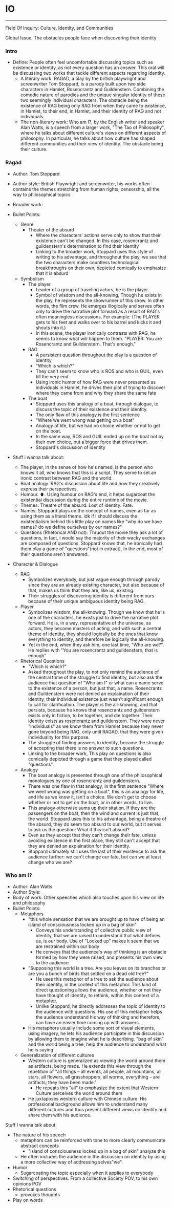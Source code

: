 # IO
---
Field Of Inquiry: Culture, Identity, and Communities

Global Issue: The obstacles people face when discovering their identity

### Intro
- Define: People often feel uncomfortable discussing topics such as existence or identity, as not every question has an answer. This oral will be discussing two works that tackle different aspects regarding identity.
	- A literary work: RAGAD, a play by the british playwright and screenwriter Tom Stoppard, is a parody built upon two side characters in Hamlet, Rosencrantz and Guildenstern. Combining the comedic nature of parodies and the unique singular identity of these two seemingly individual characters. The obstacle being the existence of RAG being only RAG from when they came to existence, in Hamlet, to their end, in Hamlet, and their identity of RAG and not individuals.
	- The non-literary work: Who am I?, by the English writer and speaker Alan Watts, is a speech from a larger work, "The Tao of Philosophy", where he talks about different culture's views on different aspects of philosophy. In particular, he talks about how culture has shaped different communities and their view of identity. The obstacle being their culture.

### Ragad
- Author: Tom Stoppard
- Author style: British Playwright and screenwriter, his works often contains the themes stretching from human rights, censorship, all the way to philosophical topics
- Broader work: 
- Bullet Points:
	- Genre
		- Theater of the absurd
			- Where the characters' actions serve only to show that their existence can't be changed. In this case, rosencrantz and guildenstern's determination to find their identity 
			- Linking to the broader work, Stoppard uses this style of writing to his advantage, and throughout the play, we see that the two characters make countless technological breakthroughs on their own, depicted comically to emphasize that it is absurd
	- Symbolism
		- The player
			- Leader of a group of traveling actors, he is the player. 
			- Symbol of wisdom and the all-knowing, Though he exists in the play, he represents the showrunner of this show. In other words, the film crew. He emerges illogically and serves often only to drive the narrative plot forward as a result of RAG's often meaningless discussions. For example: (The PLAYER gets to his feet and walks over to his barrel and kicks it and shouts into it.)
			- In this scene, the player ironically contrasts with RAG, he seems to know what will happen to them. "PLAYER: You are Rosencrantz and Guildenstern. That's enough."
		- RAG
			- A persistent question throughout the play is a question of identity
			- "Which is which?"
			- They can't seem to know who is ROS and who is GUIL, even till the very end
			- Using ironic humor of how RAG were never presented as individuals in Hamlet, he drives their plot of trying to discover where they came from and why they share the same fate
		- The boat
			- Stoppard uses this analogy of a boat, through dialogue, to discuss the topic of their existence and their identity.
			- The only flaw of this analogy is the first sentence
			- "Where we went wrong was getting on a boat"
			- Analogy of life, but we had no choice whether or not to get on the boat.
			- In the same way, ROS and GUIL ended up on the boat not by their own choice, but a bigger force that drives them.
			- Stoppard's discussion of identity 

- Stuff i wanna talk about:
	- The player, in the sense of how he's named, is the person who knows it all, who knows that this is a script. They serve to set an ironic contrast between RAG and the world.
	- Boat analogy. RAG's discussion about life and how they creatively express their perspectives.
	- Humour. ⬆️. Using humour on RAG's end, it helps sugarcoat the existential discussion during the entire runtime of the movie.
	- Themes: Theatre of the absurd. Lost of identity. Fate.
	- Names: Stoppard plays on the concept of names, even as far as using them as a literal theme. idk if i should discuss the existentialism behind this little play on names like "why do we have names? do we define ourselves by our names?"
	- Questions (Rhetorical AND not): Thruout the movie they ask a lot of questions, in fact, i would say the majority of their wacky exchanges are composed of questions. Stoppard knows that, he ironically had them play a game of "questions"(not in extract). In the end, most of their questions aren't answered.



- Character & Dialogue
	- RAG
		- Symbolizes everybody, but just vague enough through parody since they are an already existing character, but also because of that, makes us think that they are, like us, existing.
		- Their struggles of discovering identity is different from ours because of their unique ambiguous identity being RAG.
	- Player
		- Symbolizes wisdom, the all-knowing. Though we know that he is one of the characters, he exists just to drive the narrative plot forward. He is, in a way, representative of the universe, as actors, they become masters of acting, and with such a central theme of identity, they should logically be the ones that know everything to identity, and therefore be logically the all-knowing.
		- Yet in the end, when they ask him, one last time, "Who are we?". He replies with "You are rosencrantz and guildenstern, that is enough"
	- Rhetorical Questions
		- "Which is which?"
		- Asked throughout the play, to not only remind the audience of the central thme of the struggle to find identity, but also ask the audience that question of "Who am I" or what can a name serve to the existence of a person, but just that, a name. Rosencrantz and Guildenstern were not denied an explaination of their identity, their individual existence just wasn't significant enough to call for clarification. The player is the all-knowing, and that persists, because he knows that rosencrantz and guildenstern exists only in fiction, to be together, and die together. Their identity exists as rosencrantz and guildenstern. They were never "individuals" as we know them from Hamlet because they never gone beyond being RAG, only until RAGAD, that they were given individuality for this purpose. 
		- The struggle of finding answers to identity, became the struggle of accepting that there is no answer to such questions.
		- Linking to the broader work, This play on questions is also comically depicted through a game that they played called "questions".
	- Analogy
		- The boat analogy is presented through one of the philosophical monologues by one of rosencrantz and guildenstern.
		- There was one flaw in that analogy, in the first sentence "Where we went wrong was getting on a boat", this is an analogy for life, and life as we know it, isn't a choice. We don't get to choose whether or not to get on the boat, or in other words, to live.
		- This analogy otherwise sums up their sitation. If they are the passengers on the boat, then the wind and current is just that, the world. Stoppard uses this to his advantage, being a theatre of the absurd, they do seem too absurd to our world, but it serves to ask us the question: What if this isn't absurd?
		- Even as they accept that they can't change their fate, unless avoiding existence in the first place, they still can't accept that they are denied an explaination for their identity.
		- Stoppard ultimately still uses the last of their existence to ask the audience further: we can't change our fate, but can we at least change who we are?

### Who am I?
- Author: Alan Watts
- Author Style:
- Body of work: Other speeches which also touches upon his view on life and philosophy
- Bullet Points:
	- Metaphors
		- "this whole sensation that we are brought up to have of being an island of consciousness locked up in a bag of skin"
			- Conveys his understanding of collective public view of identity, that we are raised to understand that what defines us, is our body. Use of "Locked up" makes it seem that we are restrained within our body
			- He conveys that the audience's way of thinking is an obstacle formed by how they were raised, and presents his own view to the audience.
		- "Supposing this world is a tree. Are you leaves on its branches or are you a bunch of birds that settled on a dead old tree?" 
			- He uses this metaphor of a tree to ask the audience about their identity, in the context of this metaphor. This kind of direct questioning allows the audience, whether or not they have thought of identity, to rethink, within this context of a metaphor.
			- Unlike Stoppard, he directly addresses the topic of identity to the audience with questions. His use of this metaphor helps the audience understand his way of thinking and therefore, can have an easier time coming up with answers.
		- His metaphors usually include some sort of visual elements, using imagery, he lets his audience participate in this discussion by allowing them to imagine what he is describing. "bag of skin" and the world being a tree, help the audience to understand what he is saying.
	- Generalization of different cultures
		- Western culture is generalized as viewing the world around them as artifacts, being made. He extends this view through the repetition of "all things – all events, all people, all mountains, all stars, all flowers, all grasshoppers, all worms, everything – are artifacts; they have been made."
			- He repeats this "all" to emphasize the extent that Western Culture perceives the world around them
		- He juxtaposes western culture with Chinese culture. His professional background allows him to understand many different cultures and thus present different views on identity and share them with his audience.


Stuff I wanna talk about:
- The nature of his speech
	- metaphors can be reinforced with tone to more clearly communicate abstract concepts
		- "island of consciousness locked up in a bag of skin" analyze this
	- He often includes the audience in the discussion on identity by using a more collective way of addressing selves"we".
- Humor
	- Sugarcoating the topic especially when it applies to everybody
- Switching of perspectives. From a collective Society POV, to his own opinions POV
- Rhetorical questions
	- provokes thoughts
- Play on words